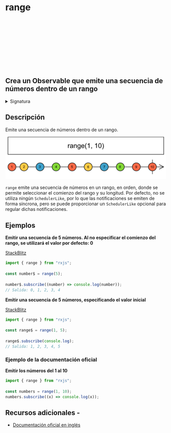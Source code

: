 <div class="page-heading">

# range

<a target="_blank" href="https://github.com/ReactiveX/rxjs/blob/master/src/internal/observable/range.ts">
<svg>
  <use xlink:href="/assets/icons/github.svg#github"></use>
</svg>
</a>
</div>

<h2 class="subtitle"> Crea un Observable que emite una secuencia de números dentro de un rango
</h2>

<details>
<summary>Signatura</summary>

### Firma

`range(start: number = 0, count?: number, scheduler?: SchedulerLike): Observable<number>`

### Parámetros

<table>
<tr><td>start</td><td>Opcional. El valor por defecto es <code>0</code>.
El valor del primer número de la secuencia.</td></tr>
<tr><td>count</td><td>Opcional. El valor por defecto es <code>undefined</code>.
La cantidad de números secuenciales que generar.</td></tr>
<tr><td>scheduler</td><td>Opcional. El valor por defecto es <code>undefined</code>.
El <code>SchedulerLike</code> para gestionar las emisiones.</td></tr>
</table>

### Retorna

`Observable<number>`: Un Observable de números que emite una secuencia finita de números consecutivos dentro de un rango.

</details>

## Descripción

Emite una secuencia de números dentro de un rango.

<img src="assets/images/marble-diagrams/creation/range.png" alt="Diagrama de canicas de range">

`range` emite una secuencia de números en un rango, en orden, donde se permite seleccionar el comienzo del rango y su longitud. Por defecto, no se utiliza ningún `SchedulerLike`, por lo que las notificaciones se emiten de forma síncrona, pero se puede proporcionar un `SchedulerLike` opcional para regular dichas notificaciones.

## Ejemplos

**Emitir una secuencia de 5 números. Al no especificar el comienzo del rango, se utilizará el valor por defecto: 0**

<a target="_blank" href="https://stackblitz.com/edit/docu-rxjs-range?file=index.ts">StackBlitz</a>

```javascript
import { range } from "rxjs";

const number$ = range(5);

number$.subscribe((number) => console.log(number));
// Salida: 0, 1, 2, 3, 4
```

**Emitir una secuencia de 5 números, especificando el valor inicial**

<a target="_blank" href="https://stackblitz.com/edit/docu-rxjs-ramge-2?file=index.ts">StackBlitz</a>

```javascript
import { range } from "rxjs";

const range$ = range(1, 5);

range$.subscribe(console.log);
// Salida: 1, 2, 3, 4, 5
```

### Ejemplo de la documentación oficial

**Emitir los números del 1 al 10**

```javascript
import { range } from "rxjs";

const numbers = range(1, 10);
numbers.subscribe((x) => console.log(x));
```

## Recursos adicionales -

- [Documentación oficial en inglés](https://rxjs-dev.firebaseapp.com/api/index/function/range)
